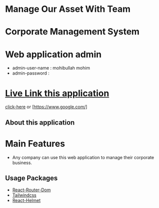 # Manage Our Asset With Team
# Corporate Management System

# Web application admin
- admin-user-name : mohibullah mohim 
- admin-password : 

# [Live Link this application](https://www.google.com/)
[click-here](https://www.google.com/) or [https://www.google.com/]

## About this application 
# Main Features
- Any company can use this web application to manage their corporate business.














## Usage Packages 

- [React-Router-Dom](https://reactrouter.com/en/main) 
- [Tailwindcss](https://tailwindcss.com/)
- [React-Helmet](https://www.npmjs.com/package/react-helmet-async)